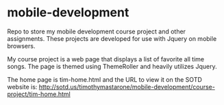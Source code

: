 # mobile-development
Repo to store my mobile development course project and other assignments.
These projects are developed for use with Jquery on mobile browsers.

My course project is a web page that displays a list of favorite all time songs. 
The page is themed using ThemeRoller and heavily utilizes Jquery. 

The home page is tim-home.html and the URL to view it on the SOTD website is:
http://sotd.us/timothymastarone/mobile-development/course-project/tim-home.html
